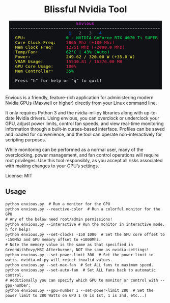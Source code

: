 <div align="center">
  <h1>Blissful Nvidia Tool</h1>
  <img src="screenshot.png?version=3" alt="Blissful Nvidia Tool" />
</div>

Envious is a friendly, feature-rich application for administering modern Nvidia GPUs (Maxwell or higher) directly from your Linux command line.

It only requires Python 3 and the nvidia-ml-py libraries along with up-to-date Nvidia drivers. Using envious, you can overclock or underclock your GPU, adjust power limits, control fan speeds, and view
real-time monitoring information through a built-in curses-based interface. Profiles can be saved and loaded for convenience, and the tool can operate non-interactively for scripting purposes.

While monitoring can be performed as a normal user, many of the overclocking, power management, and fan control operations will require root privileges. Use this tool responsibly, as you accept all risks
associated with making changes to your GPU’s settings.

License: MIT


## Usage

```
python envious.py  # Run a monitor for the GPU
python envious.py --reactive-color  # Run a colorful monitor for the GPU
# Any of the below need root/admin permissions!
python envious.py --interactive # Run the monitor in interactive mode. h for help!
python envious.py --set-clocks -150 1000  # Set the GPU core offset to -150Mhz and GPU memory offset to +1000Mhz. 
# Note the memory value is the same as that specified in GreenWithEnvy/MSI Afterburner, NOT the same as nvidia-settings!
python envious.py --set-power-limit 300  # Set the power limit in watts. nvidia-ml-py will reject invalid values. 
python envious.py --set-max-fan  # Set ALL fans to maximum speed.
python envious.py --set-auto-fan  # Set ALL fans back to automatic control.
# Additionally you can specify which GPU to monitor or control with --gpu-number:
python envious.py --gpu-number 1 --set-power-limit 280  # Set the power limit to 280 Watts on GPU 1 (0 is 1st, 1 is 2nd, etc...)
```
